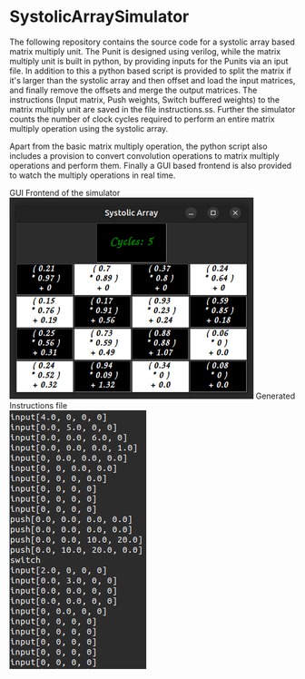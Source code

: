 # SystolicArraySimulator
The following repository contains the source code for a systolic array based matrix multiply unit. The Punit is designed using verilog, while the matrix multiply unit is built in python, by providing inputs for the Punits via an iput file. In addition to this a python based script is provided to split the matrix if it's larger than the systolic array and then offset and load the input matrices, and finally remove the offsets and merge the output matrices. The instructions (Input matrix, Push weights, Switch buffered weights) to the matrix multiply unit are saved in the file instructions.ss. Further the simulator counts the number of clock cycles required to perform an entire matrix multiply operation using the systolic array. 

Apart from the basic matrix multiply operation, the python script also includes a provision to convert convolution operations to matrix multiply operations and perform them. Finally a GUI based frontend is also provided to watch the multiply operations in real time.

GUI Frontend of the simulator<br>
![Simulation](./images/Simulator.png "GUI Frontend of the simulator")
Generated Instructions file<br>
![Instructions](./images/Instructions.png "Generated Instructions file")
